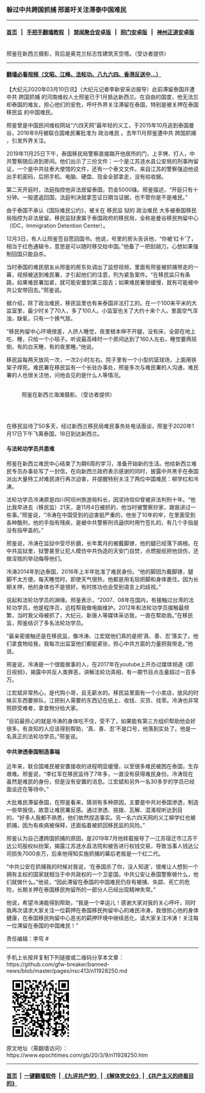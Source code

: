 ### 躲过中共跨国抓捕 邢鉴吁关注滞泰中国难民
------------------------

#### [首页](https://github.com/gfw-breaker/banned-news/blob/master/README.md) &nbsp;&nbsp;|&nbsp;&nbsp; [手把手翻墙教程](https://github.com/gfw-breaker/guides/wiki) &nbsp;&nbsp;|&nbsp;&nbsp; [禁闻聚合安卓版](https://github.com/gfw-breaker/bn-android) &nbsp;&nbsp;|&nbsp;&nbsp; [网门安卓版](https://github.com/oGate2/oGate) &nbsp;&nbsp;|&nbsp;&nbsp; [神州正道安卓版](https://github.com/SzzdOgate/update) 



<div><img alt="" class="aligncenter wp-post-image" src="https://i.epochtimes.com/assets/uploads/2020/03/WhatsApp-Image-2020-03-06-at-03.09.02-1-600x400.jpeg"/>
<div class="red16 caption">
 邢鉴在新西兰摄影，背后是奥克兰标志性建筑天空塔。（受访者提供）
</div>
</div><hr/>

#### [翻墙必看视频（文昭、江峰、法轮功、八九六四、香港反送中...）](https://github.com/gfw-breaker/banned-news/blob/master/pages/link3.md)

<div><p>
 【大纪元2020年03月10日讯】（大纪元记者李新安采访报导）此前滞留泰国并遭中共
 <ok href="https://www.epochtimes.com/gb/tag/%E8%B7%A8%E5%9B%BD%E6%8A%93%E6%8D%95.html">
  跨国抓捕
 </ok>
 的河南维权人士邢鉴已于1月抵达新西兰。在自由的国度，他无法忘却泰国的难友，担心他们的安危，呼吁外界关注滞留在泰国，特别是被关押在泰国
 <ok href="https://www.epochtimes.com/gb/tag/%E7%A7%BB%E6%B0%91%E7%9B%91.html">
  移民监
 </ok>
 的中国难民。
</p>
<p>
 邢鉴曾是中国民间维权网站“六四天网”最年轻的义工，于2015年10月逃到泰国曼谷，2016年9月被联合国难民署批准为
 <ok href="https://www.epochtimes.com/gb/tag/%E6%94%BF%E6%B2%BB%E9%9A%BE%E6%B0%91.html">
  政治难民
 </ok>
 。去年11月邢鉴遭中共
 <ok href="https://www.epochtimes.com/gb/tag/%E8%B7%A8%E5%9B%BD%E6%8A%93%E6%8D%95.html">
  跨国抓捕
 </ok>
 ，引发外界关注。
</p>
<p>
 2019年11月25日下午，泰国移民局警察直接踹开他居所的门，上手铐、打人，中共警察随后进到房间。他们出示了三份文件：一个是江苏涟水县公安局的刑事拘留证，一个是中共驻泰大使馆的文件，还有一个泰文文件。来自江苏的警察强迫他说出手机密码，后把手机、电脑、硬盘、现金全部拿走，没有给收据。
</p>
<p>
 第二天开庭时，法庭指控他非法居留泰国，罚金5000铢。邢鉴描述，“开庭只有十分钟。一般遣返回国，法庭判决就拿签证日期当证据，也不管你是不是难民。”
</p>
<p>
 由于泰国不承认《国际难民公约》，被关在
 <ok href="https://www.epochtimes.com/gb/tag/%E7%A7%BB%E6%B0%91%E7%9B%91.html">
  移民监
 </ok>
 狱的
 <ok href="https://www.epochtimes.com/gb/tag/%E6%94%BF%E6%B2%BB%E9%9A%BE%E6%B0%91.html">
  政治难民
 </ok>
 大多被泰国移民局指控为非法居留。移民监狱隶属于泰国政府的移民局，全称是曼谷移民拘留中心（IDC，Immigration Detention Center）。
</p>
<p>
 12月3日，有人让邢鉴签自愿回国书。他说，号里的房头告诉他，“你被‘红卡’了，相当于红色通辑令，意思是可以随时移交给中国。”他备了一把刮胡刀，心想如果强制回国只能自杀。
</p>
<p>
 当时泰国的难民朋友从邢鉴的房东处调出了监控视频，里面有邢鉴被抓捕带走的一幕，视频被送到难民署，才引起他们的注意，列为紧急案件。“在移民监只有条路，如果难民署加紧，就可能安置到第三国去；如果难民署很缓慢，就有可能被中共公安带回去。”邢鉴说。
</p>
<p>
 据介绍，除了政治难民，移民监里也有来泰国非法打工的。在一个100来平米的大监室里，最少时关了70人，多了100人。小监室也关了大约十来个人。里面空气浑浊，缺氧，只有一个换气扇。
</p>
<p>
 “移民拘留中心环境很差，人挤人睡觉，夜里根本伸不开腿，没有床，全部在地上吃、睡，只给一个小毯子。听说最高峰时一个房间达到了160人左右，睡觉要两班倒，有的白天睡，有的夜里睡。”他说。
</p>
<p>
 移民监每两天放风一次，一次2小时左右。院子里有一个小型的篮球场，上面用铁架子焊死。难民署在移民监有一个长驻办事处，邢鉴多次与难民署的人沟通，难民署的人也很关注他，问他会见的是什么人等情况。
</p>
<figure class="wp-caption aligncenter" id="attachment_11928364" style="width: 327px">
 <ok href="http://i.epochtimes.com/assets/uploads/2020/03/xingjian.jpg">
  <img alt="" class="wp-image-11928364" src="http://i.epochtimes.com/assets/uploads/2020/03/xingjian-450x600.jpg"/>
 </ok>
 <br/><figcaption class="wp-caption-text">
  邢鉴在新西兰海滩摄影。（受访者提供）
 </figcaption><br/>
</figure><br/>
<p>
 在移民监待了50多天，经过新西兰移民局难民事务处电话面谈，邢鉴于2020年1月17日下午飞离泰国，18日到达新西兰。
</p>
<h4>
 与法轮功学员共患难
</h4>
<p>
 邢鉴在新西兰难民中心结束了为期6周的学习，准备开始新的生活。他给新西兰难民专员办事处写了一封信，在向新西兰政府表示感谢的同时，披露中共黑手在泰国派出大量特工对难民进行再次迫害，并提醒特别关注了两位中国难民：柳学红和冷涛。
</p>
<p>
 法轮功学员冷涛原是四川阿坝州旅游局科长，因坚持信仰曾被非法判刑十年。“他比我早进去（移民监）21天，是11月4日被抓的，他当时被警察抄家，跟我讲过一些事。”邢鉴说，“冷涛在中国受到的迫害挺严重的，他坐了10年的牢，在里面受到各种酷刑，他的手指有残疾，是被中共警察刑讯逼供时用竹签扎的，有几个手指是没有指甲盖的。”
</p>
<p>
 邢鉴说，冷涛在监狱中受尽折磨，长年累月的被戴脚镣，他的腿已经落下病根。在中共监狱里，狱警甚至让犯人模仿中共伪造的天安门自焚，点燃报纸把他烧伤，还做淫贱的举动侮辱他们。
</p>
<p>
 冷涛2014年到达泰国，2016年上半年批准了难民身份。“他的脚因为戴脚镣，腿脚不太方便。每天睡觉时，即使天气很热，他都是用毛毯把脚和身体裹住。因为长期关押，他的身体也不是很好。有时炼功也会受到语言上的歧视。”
</p>
<p>
 说起和法轮功学员的渊缘。邢鉴表示，“2007、08年在国内，有接触过台湾的法轮功学员，他是程序员，远程帮我做电脑维护。2012年和法轮功学员接触最频繁，当时我父母被抓了，大纪元、新唐人等媒体采访我，一直在帮助我。”在移民监，邢鉴结识了多名法轮功学员。
</p>
<p>
 “最亲密接触还是在移民监，像冷涛、江宏斌他们真的是把‘真、善、忍’落实了。他们拿食物给我，我每次出监室他们都挺紧张，担心中共方面的力量把我带走。”他说。
</p>
<p>
 邢鉴说，冷涛是一个很能做事的人，在2017年在youtube上开办过媒体频道《即日视频》，揭露中共反人类罪恶，讲解法轮功真相，有一期节目点击量超过一百多万。
</p>
<p>
 江宏斌非常热心，是代购小哥，且无薪水的。移民监里面有一个小卖店，放风的时候买东西要排队，江把别人需要的东西记在纸上、收钱、买货、找零。冷涛也非常照顾受难者，拿食物分给大家。
</p>
<p>
 “目前最担心的就是冷涛的身体吃不住，受不了，如果能有第三方组织帮助他会好很多。有良知的人应该得到帮助，‘真、善、忍’不是口号，他落到实处了。他是一名真正的法轮功学员。”邢鉴说。
</p>
<h4>
 中共渗透泰国制造事端
</h4>
<p>
 近年来，联合国难民被安置接收的进程明显缓慢，以至很多难民被困在泰国，生存艰难。邢鉴说，“李红军在移民监待了7年多，一直没有获得难民身份。冷涛现在虽然是难民的身份，但是没有安置的消息。江宏斌和另外一名30多岁的学员已经面谈还在等待中。”
</p>
<p>
 大批难民滞留泰国，在邢鉴看来，猜测有多种原因，主要是中共对泰国渗透，制造一些举报信，故意让难民署反感。通过渗透、挑拨、瓦解、混淆视听达到目的。“好多人我都不熟悉，他们依然捏造事实。另一名六四天网的义工柳学红也被抓捕，因为有疾病被保释，还面临着被抓回移民监的风险。”
</p>
<p>
 邢鉴认为自己遭跨国抓捕的原因，是2019年7月他转载报导了一江苏宿迁市江苏干达公司股权纠纷案，揭露江苏涟水县法院和被告进行权钱交易，导致当事人钱达公司损失7000余万，后来他得知实施抓捕的幕后老板是一个红二代。
</p>
<p>
 “中共公安在抓捕我的时候对我说，‘在泰国杀了你，没人知道’，很难让人想到一个拥有主权的国家就相当于中共政权的一个卫星国，中共公安让泰国警察做什么，他们就做什么。”他说，“因此滞留在泰国的中国难民仍存有被捕、失踪、死亡的危险，长期关押在泰国移民拘留所的一部分人已经出现精神失常。”
</p>
<p>
 他说，希望冷涛能得到帮助，“我是一个幸运儿！感谢大家对我的关心呼吁，同时我再次请求大家关注一位羁押在泰国移民拘留中心的难民冷涛，我很担心他的身体健康，在泰国移民拘留中心恶劣的羁押环境中继续恶化，请大家关注冷涛！关注每一位滞留在泰国的中国难民！”
</p>
<p>
 责任编辑：李穹 #
</p>
</div>
<hr/>
手机上长按并复制下列链接或二维码分享本文章：<br/>
https://github.com/gfw-breaker/banned-news/blob/master/pages/nsc413/n11928250.md <br/>
<a href='https://github.com/gfw-breaker/banned-news/blob/master/pages/nsc413/n11928250.md'><img src='https://github.com/gfw-breaker/banned-news/blob/master/pages/nsc413/n11928250.md.png'/></a> <br/>
原文地址（需翻墙访问）：https://www.epochtimes.com/gb/20/3/9/n11928250.htm


------------------------
#### [首页](https://github.com/gfw-breaker/banned-news/blob/master/README.md) &nbsp;|&nbsp; [一键翻墙软件](https://github.com/gfw-breaker/nogfw/blob/master/README.md) &nbsp;| [《九评共产党》](https://github.com/gfw-breaker/9ping.md/blob/master/README.md#九评之一评共产党是什么) | [《解体党文化》](https://github.com/gfw-breaker/jtdwh.md/blob/master/README.md) | [《共产主义的终极目的》](https://github.com/gfw-breaker/gczydzjmd.md/blob/master/README.md)


<img src='http://gfw-breaker.win/banned-news/pages/nsc413/n11928250.md' width='0px' height='0px'/>
